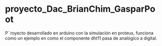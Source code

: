 # proyecto_Dac_BrianChim_GasparPoot
P¨royecto desarrollado en arduino con la simulación en proteus, funciona como un ejemplo en como el componente dht11 pasa de analógico a digital.
